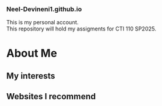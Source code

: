 ### Neel-Devineni1.github.io
This is my personal account.  
This repository will hold my assigments for CTI 110 SP2025.
# About Me
## My interests 
## Websites I recommend

